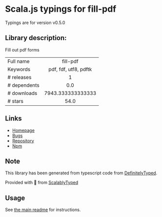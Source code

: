 
# Scala.js typings for fill-pdf

Typings are for version v0.5.0

## Library description:
Fill out pdf forms

|                    |                 |
| ------------------ | :-------------: |
| Full name          | fill-pdf |
| Keywords           | pdf, fdf, utf8, pdftk |
| # releases         | 1 |
| # dependents       | 0.0 |
| # downloads        | 7943.333333333333 |
| # stars            | 54.0 |

## Links
- [Homepage](https://github.com/dommmel/fill-pdf)
- [Bugs](https://github.com/dommmel/fill-pdf/issues)
- [Repository](https://github.com/dommmel/fill-pdf)
- [Npm](https://www.npmjs.com/package/fill-pdf)
    


## Note
This library has been generated from typescript code from [DefinitelyTyped](https://definitelytyped.org).

Provided with :purple_heart: from [ScalablyTyped](https://github.com/oyvindberg/ScalablyTyped)

## Usage
See [the main readme](../../readme.md) for instructions.


